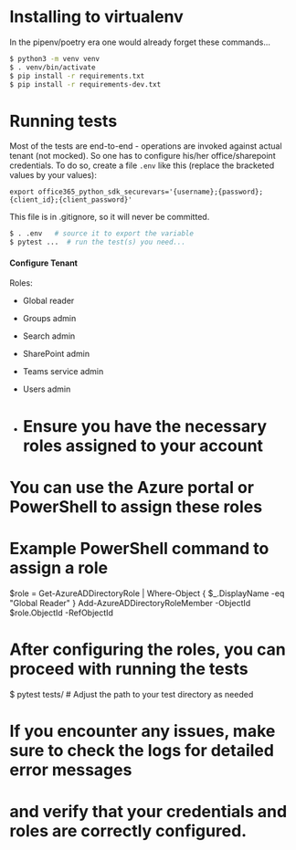 # Installing to virtualenv
In the pipenv/poetry era one would already forget these commands...

```bash
$ python3 -m venv venv
$ . venv/bin/activate
$ pip install -r requirements.txt
$ pip install -r requirements-dev.txt
```

# Running tests

Most of the tests are end-to-end - operations are invoked against actual tenant (not mocked). 
So one has to configure his/her office/sharepoint credentials. 
To do so, create a file ```.env``` like this (replace the bracketed values by your values):

```
export office365_python_sdk_securevars='{username};{password};{client_id};{client_password}'
```

This file is in .gitignore, so it will never be committed.

```bash
$ . .env   # source it to export the variable
$ pytest ...  # run the test(s) you need...
```

#### Configure Tenant

Roles:

- Global reader
- Groups admin
- Search admin
- SharePoint admin
- Teams service admin
- Users admin

- # Ensure you have the necessary roles assigned to your account
# You can use the Azure portal or PowerShell to assign these roles

# Example PowerShell command to assign a role
$role = Get-AzureADDirectoryRole | Where-Object { $_.DisplayName -eq "Global Reader" }
Add-AzureADDirectoryRoleMember -ObjectId $role.ObjectId -RefObjectId <your-user-object-id>

# After configuring the roles, you can proceed with running the tests
$ pytest tests/  # Adjust the path to your test directory as needed

# If you encounter any issues, make sure to check the logs for detailed error messages
# and verify that your credentials and roles are correctly configured.
